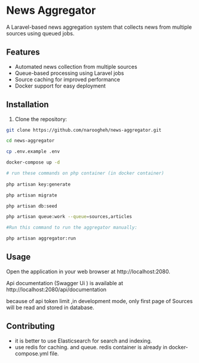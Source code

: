 # News Aggregator

A Laravel-based news aggregation system that collects news from multiple sources using queued jobs.

## Features

- Automated news collection from multiple sources
- Queue-based processing using Laravel jobs
- Source caching for improved performance
- Docker support for easy deployment

## Installation

1. Clone the repository:
```bash
git clone https://github.com/naroogheh/news-aggregator.git

cd news-aggregator

cp .env.example .env

docker-compose up -d

# run these commands on php container (in docker container)
  
php artisan key:generate

php artisan migrate

php artisan db:seed

php artisan queue:work --queue=sources,articles

#Run this command to run the aggregator manually:

php artisan aggregator:run

```
## Usage

Open the application in your web browser at http://localhost:2080.

Api documentation (Swagger Ui ) is available at http://localhost:2080/api/documentation

because of api token limit ,in development mode, only first page of Sources will be read and stored in database.

## Contributing

 - it is better to use Elasticsearch for search and indexing.
 - use redis for caching. and queue. redis container is already in docker-compose.yml file.

